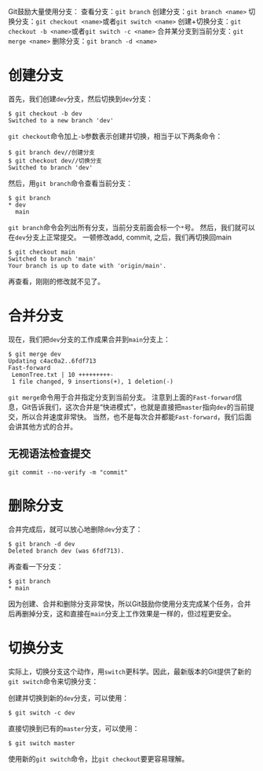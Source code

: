 Git鼓励大量使用分支：
查看分支：`git branch`
创建分支：`git branch <name>`
切换分支：`git checkout <name>`或者`git switch <name>`
创建+切换分支：`git checkout -b <name>`或者`git switch -c <name>`
合并某分支到当前分支：`git merge <name>`
删除分支：`git branch -d <name>`

# 创建分支
首先，我们创建`dev`分支，然后切换到`dev`分支：
```
$ git checkout -b dev
Switched to a new branch 'dev'
```

`git checkout`命令加上`-b`参数表示创建并切换，相当于以下两条命令：
```
$ git branch dev//创建分支
$ git checkout dev//切换分支
Switched to branch 'dev'
```

然后，用`git branch`命令查看当前分支：
```
$ git branch
* dev
  main
```

`git branch`命令会列出所有分支，当前分支前面会标一个`*`号。
然后，我们就可以在`dev`分支上正常提交。
一顿修改add, commit, 之后，我们再切换回main
```
$ git checkout main
Switched to branch 'main'
Your branch is up to date with 'origin/main'.
```
再查看，刚刚的修改就不见了。

# 合并分支
现在，我们把`dev`分支的工作成果合并到`main`分支上：
```
$ git merge dev
Updating c4ac0a2..6fdf713
Fast-forward
 LemonTree.txt | 10 +++++++++-
 1 file changed, 9 insertions(+), 1 deletion(-)
```
`git merge`命令用于合并指定分支到当前分支。
注意到上面的`Fast-forward`信息，Git告诉我们，这次合并是“快进模式”，也就是直接把`master`指向`dev`的当前提交，所以合并速度非常快。
当然，也不是每次合并都能`Fast-forward`，我们后面会讲其他方式的合并。

## 无视语法检查提交
```git
git commit --no-verify -m "commit"
```

# 删除分支
合并完成后，就可以放心地删除`dev`分支了：
```
$ git branch -d dev
Deleted branch dev (was 6fdf713).
```

再查看一下分支：
```
$ git branch
* main
```
因为创建、合并和删除分支非常快，所以Git鼓励你使用分支完成某个任务，合并后再删掉分支，这和直接在`main`分支上工作效果是一样的，但过程更安全。

# 切换分支
实际上，切换分支这个动作，用`switch`更科学。因此，最新版本的Git提供了新的`git switch`命令来切换分支：

创建并切换到新的`dev`分支，可以使用：
```
$ git switch -c dev
```

直接切换到已有的`master`分支，可以使用：
```
$ git switch master
```

使用新的`git switch`命令，比`git checkout`要更容易理解。